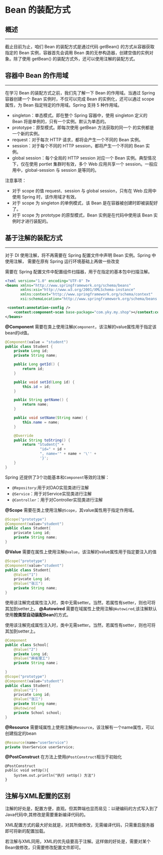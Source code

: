 # **Bean 的装配方式**
## **概述**
---

截止目前为止，咱们 Bean 的装配方式是通过代码 getBean() 的方式从容器获取指定的 Bean 实例，容器首先会调用 Bean 类的无参构造器，创建空值的实例对象。除了使用 getBean() 的装配方式外，还可以使用注解的装配方式。

## **容器中 Bean 的作用域**
---

在学习 Bean 的装配方式之前，我们先了解一下 Bean 的作用域。当通过 Spring 容器创建一个 Bean 实例时，不仅可以完成 Bean 的实例化，还可以通过 scope 属性，为 Bean 指定特定的作用域。Spring 支持 5 种作用域。

- singleton：单态模式。即在整个 Spring 容器中，使用 singleton 定义的 Bean 将是单例的，只有一个实例。默认为单态的。
- prototype：原型模式。即每次使用 getBean 方法获取的同一个 <bean /> 的实例都是一个新的实例。
- request：对于每次 HTTP 请求，都将会产生一个不同的 Bean 实例。
- session：对于每个不同的 HTTP session，都将产生一个不同的 Bean 实例。
- global session：每个全局的 HTTP session 对应一个 Bean 实例。典型情况下，仅在使用 portlet 集群时有效，多个 Web 应用共享一个 session。一般应用中，global-session 与 session 是等同的。

注意事项：

- 对于 scope 的值 request、session 与 global session，只有在 Web 应用中使用 Spring 时，该作用域才有效。
- 对于 scope 为 singleton 的单例模式，该 Bean 是在容器被创建时即被装配好了。
- 对于 scope 为 prototype 的原型模式，Bean 实例是在代码中使用该 Bean 实例时才进行装配的。

## **基于注解的装配方式**
---

对于 DI 使用注解，将不再需要在 Spring 配置文件中声明 Bean 实例。Spring 中使用注解， 需要在原有 Spring 运行环境基础上再做一些改变

需要在 Spring 配置文件中配置组件扫描器，用于在指定的基本包中扫描注解。

```xml
<?xml version="1.0" encoding="UTF-8" ?>
<beans xmlns="http://www.springframework.org/schema/beans"
       xmlns:xsi="http://www.w3.org/2001/XMLSchema-instance"
       xmlns:context="http://www.springframework.org/schema/context"
       xsi:schemaLocation="http://www.springframework.org/schema/beans  http://www.springframework.org/schema/beans/spring-beans.xsd http://www.springframework.org/schema/context http://www.springframework.org/schema/context/spring-context.xsd">

 <context:annotation-config />
    <context:component-scan base-package="com.yky.my.shop"></context:component-scan>
</beans>
```

**@Component**
需要在类上使用注解`@Component`，该注解的value属性用于指定该bean的id值。

```java
@Component(value = "student")
public class Student {
    private Long id;
    private String name;

    public Long getId() {
        return id;
    }

    public void setId(Long id) {
        this.id = id;
    }

    public String getName() {
        return name;
    }

    public void setName(String name) {
        this.name = name;
    }

    @Override
    public String toString() {
        return "Student{" +
                "id=" + id +
                ", name='" + name + '\'' +
                '}';
    }
}
```
Spring 还提供了3个功能基本和`Component`等效的注解：

- `@Repository`:用于对DAO实现类进行注解
- `@Service`：用于对Service实现类进行注解
- `@Controller`：用于对Controller实现类进行注解

**@Scope**
需要在类上使用注解`@Scope`，其value属性用于指定作用域。

```java
@Scope("prototype")
@Component(value="student")
public class Student{
    privcate Long id;
    private String name;
}
```

**@Value**
需要在属性上使用注解`@value`，该注解的value属性用于指定要注入的值

```java
@Scope("prototype")
@Component(value="student")
public class Student{
    @Value("1")
    privcate Long id;
    @Value("张三")
    private String name;
}
```

使用该注解完成属性注入时，类中无需setter。当然，若属性有setter，则也可将其加到setter上。
**@Autowired**
需要在域属性上使用注解`@Autowired`,该注解默认使用**按类型自动装配Bean**的方式。

使用该注解完成属性注入时，类中无需setter。当然，若属性有setter，则也可将其加到setter上。

```java
@Component
public class School{
    @Value("2")
    private Long id;
    @Value("麻省理工")
    private String name；
    
}
@Scope("prototype")
@Component(value="student")
public class Student{
    @Value("1")
    privcate Long id;
    @Value("张三")
    private String name;
    @Autowired
    private School school;
}
```

**@Resource**
需要域属性上使用注解`@Resource`，该注解有一个name属性，可以创建指定的bean

```java
@Resource(name="userService")
private UserService userService;
```

**@PostConstruct**
在方法上使用`@PostConstruct`相当于初始化
```
@PostConstruct
public void setUp(){
    System.out.println("执行 setUp() 方法")
}
```
## **注解与XML配置的区别**
注解的好处是，配置方便，直观。但其弊端也显而易见：以硬编码的方式写入到了Java代码中,其修改是需要重新编译代码的。

XML配置方式的最大好处就是，对其所做修改，无需编译代码，只需重启服务器即可将新的配置加载。

若注解与XML同用，XML的优先级要高于注解。这样做的好处是，需要对某个Bean做修改，只需要修改配置文件即可。